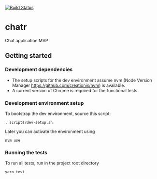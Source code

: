[![Build Status](https://travis-ci.org/HajoAhoMantila/chatr.svg?branch=master)](https://travis-ci.org/HajoAhoMantila/chatr)

# chatr
Chat application MVP

## Getting started

### Development dependencies

* The setup scripts for the dev environment assume nvm (Node Version Manager https://github.com/creationix/nvm) is available.
* A current version of Chrome is required for the functional tests 
 
### Development environment setup

To bootstrap the dev environment, source this script:

`. scripts/dev-setup.sh`

Later you can activate the environment using

`nvm use`

### Running the tests

To run all tests, run in the project root directory

 `yarn test`


